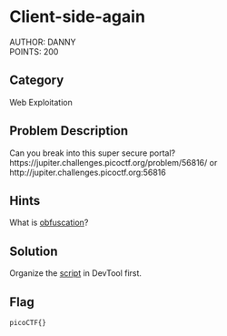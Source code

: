 <h1>Client-side-again</h1>
AUTHOR: DANNY<br>
POINTS: 200

<h2>Category</h2>
Web Exploitation

<h2>Problem Description</h2>
Can you break into this super secure portal?<br>
https://jupiter.challenges.picoctf.org/problem/56816/ or http://jupiter.challenges.picoctf.org:56816

<h2>Hints</h2>
What is <a href="https://en.wikipedia.org/wiki/Obfuscation_(software)">obfuscation</a>?

<h2>Solution</h2>
Organize the <a href="https://github.com/laiyutong/picoCTF_2019_writeup/blob/main/Web%20Exploitation/Client-side-again/script.txt">script</a> in DevTool first.

<h2>Flag</h2>
<code>picoCTF{}</code>
